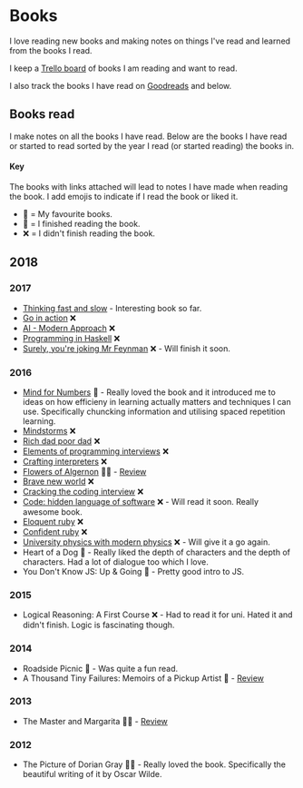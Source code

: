 # Books
I love reading new books and making notes on things I've read and learned from the books I read.

I keep a [Trello board](https://trello.com/b/MOrnm2aN) of books I am reading and want to read.

I also track the books I have read on [Goodreads](https://www.goodreads.com/review/list/15768482?shelf=read) and below.

## Books read
I make notes on all the books I have read. Below are the books I have read or started to read sorted by the year I read (or started reading) the books in.

#### Key
The books with links attached will lead to notes I have made when reading the book. I add emojis to indicate if I read the book or liked it.
- 🌟 = My favourite books.
- 📕 = I finished reading the book.
- ❌ = I didn't finish reading the book.

## 2018

### 2017
- [Thinking fast and slow](thinking-fast-and-slow.md) - Interesting book so far.
- [Go in action](go-in-action.md) ❌
- [AI - Modern Approach](ai-modern-approach.md) ❌
- [Programming in Haskell](programming-in-haskell.md) ❌
- [Surely, you're joking Mr Feynman](surely-you-are-joking-mr-feynman.md) ❌ - Will finish it soon.

### 2016
- [Mind for Numbers](mind-for-numbers.md) 📕 - Really loved the book and it introduced me to ideas on how efficieny in learning actually matters and techniques I can use. Specifically chuncking information and utilising spaced repetition learning.
- [Mindstorms](mindstorms.md) ❌
- [Rich dad poor dad](rich-dad-poor-dad.md) ❌
- [Elements of programming interviews](elements-of-programming-interviews.md) ❌
- [Crafting interpreters](crafting-interpreters.md) ❌
- [Flowers of Algernon](flowers-for-algernon.md) 📕🌟 - [Review](https://www.goodreads.com/review/show/782624446)
- [Brave new world](brave-new-world.md) ❌
- [Cracking the coding interview](cracking-the-coding-interview.md) ❌
- [Code: hidden language of software](code-the-hidden-language.md) ❌ - Will read it soon. Really awesome book.
- [Eloquent ruby](eloquent-ruby.md) ❌
- [Confident ruby](confident-ruby.md) ❌
- [University physics with modern physics](university-physics-with-modern-physics.md) ❌ - Will give it a go again.
- Heart of a Dog 📕 - Really liked the depth of characters and the depth of characters. Had a lot of dialogue too which I love.
- You Don't Know JS: Up & Going 📕 - Pretty good intro to JS.

### 2015
- Logical Reasoning: A First Course ❌ - Had to read it for uni. Hated it and didn't finish. Logic is fascinating though.

### 2014
- Roadside Picnic 📕 - Was quite a fun read.
- A Thousand Tiny Failures: Memoirs of a Pickup Artist 📕 - [Review](https://www.goodreads.com/review/show/919954441)

### 2013
- The Master and Margarita 📕🌟 - [Review](https://www.goodreads.com/review/show/583056473)

### 2012
- The Picture of Dorian Gray 📕🌟 - Really loved the book. Specifically the beautiful writing of it by Oscar Wilde.